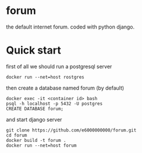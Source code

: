 # forum
the default internet forum. coded with python django.


# Quick start

first of all we should run a postgresql server
```
docker run --net=host rostgres
```

then create a database named forum (by default)
```
docker exec -it <container id> bash
psql -h localhost -p 5432 -U postgres
CREATE DATABASE forum;
```

and start django server
```
git clone https://github.com/e6000000000/forum.git
cd forum
docker build -t forum .
docker run --net=host forum
```